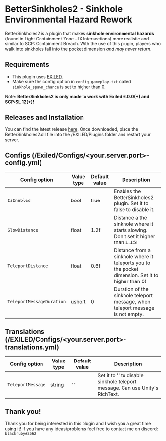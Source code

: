# BetterSinkholes2 - Sinkhole Environmental Hazard Rework

BetterSinkholes2 is a plugin that makes **sinkhole environmental hazards** (found in Light Containment Zone - IX Intersections) more realistic and  similar to SCP: Containment Breach. With the use of this plugin, players who walk into sinkholes fall into the pocket dimension *and may never return*.

## Requirements
- This plugin uses [EXILED](https://github.com/galaxy119/EXILED/).
- Make sure the config option in `config_gameplay.txt` called `sinkhole_spawn_chance` is set to higher than 0.

Note: **BetterSinkholes2 is only made to work with Exiled 6.0.0(+) and SCP:SL 12(+)!**

## Releases and Installation
You can find the latest release [here](https://github.com/rby-blackruby/BetterSinkholes2/releases).
Once downloaded, place the BetterSinkholes2.dll file into the /EXILED/Plugins folder and restart your server.

## Configs (/Exiled/Configs/<your.server.port>-config.yml)
| Config option | Value type | Default value | Description |
| --- | --- | --- | --- |
| `IsEnabled` | bool | true | Enables the BetterSinkholes2 plugin. Set it to false to disable it. |
| `SlowDistance` | float | 1.2f | Distance a the sinkhole where it starts slowing. Don't set it higher than 1.15! |
| `TeleportDistance` | float | 0.6f | Distance from a sinkhole where it teleports you to the pocket dimension. Set it to higher than 0!|
| `TeleportMessageDuration` | ushort | 0 | Duration of the sinkhole teleport message, when teleport message is not empty. |

## Translations (/EXILED/Configs/<your.server.port>-translations.yml)
| Config option | Value type | Default value | Description |
| --- | --- | --- | --- |
| `TeleportMessage` | string | '' | Set it to '' to disable sinkhole teleport message. Can use Unity's RichText. |

## Thank you!

Thank you for being interested in this plugin and I wish you a great time using it! If you have any ideas/problems feel free to contact me on discord: `blackruby#2562`
